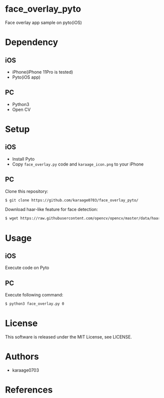 # face_overlay_pyto
Face overlay app sample on pyto(iOS)

# Dependency
## iOS
- iPhone(iPhone 11Pro is tested)
- Pyto(iOS app)

## PC
- Python3
- Open CV

# Setup
## iOS
- Install Pyto
- Copy `face_overlay.py` code and `karaage_icon.png` to your iPhone


## PC
Clone this repository:

```sh
$ git clone https://github.com/karaage0703/face_overlay_pyto/
```

Download haar-like feature for face detection:

```sh
$ wget https://raw.githubusercontent.com/opencv/opencv/master/data/haarcascades/haarcascade_frontalface_alt.xml
```

# Usage
## iOS
Execute code on Pyto

## PC
Execute following command:
```sh
$ python3 face_overlay.py 0
```


# License
This software is released under the MIT License, see LICENSE.

# Authors
- karaage0703

# References
